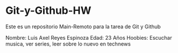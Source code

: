 # Git-y-Github-HW

Este es un repositorio Main-Remoto para la tarea de Git y Github

Nombre: Luis Axel Reyes Espinoza
Edad: 23 Años
Hoobies: Escuchar musica, ver series, leer sobre lo nuevo en technews
